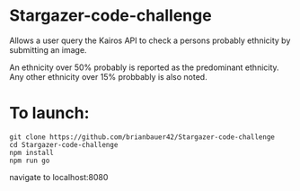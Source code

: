 # Stargazer-code-challenge

Allows a user query the Kairos API to check a persons probably ethnicity by submitting an image.

An ethnicity over 50% probably is reported as the predominant ethnicity. Any other ethnicity over 15% probbably is also noted.

# To launch:
```
git clone https://github.com/brianbauer42/Stargazer-code-challenge
cd Stargazer-code-challenge
npm install
npm run go
```
navigate to localhost:8080